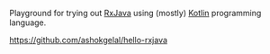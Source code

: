 Playground for trying out [RxJava](https://github.com/Netflix/RxJava) using (mostly) [Kotlin](http://kotlin.jetbrains.org) programming language.

https://github.com/ashokgelal/hello-rxjava

